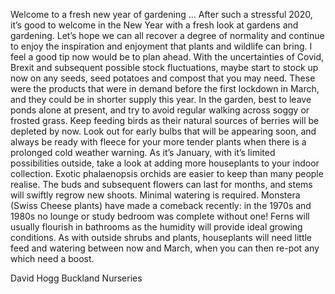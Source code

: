 Welcome to a fresh new year of gardening …
After such a stressful 2020, it’s good to welcome in the New Year with a fresh look at gardens and gardening. Let’s hope we can all recover a degree of normality and continue to enjoy the inspiration and enjoyment that plants and wildlife can bring. 
I feel a good tip now would be to plan ahead. With the uncertainties of Covid, Brexit and subsequent possible stock fluctuations, maybe start to stock up now on any seeds, seed potatoes and compost that you may need. These were the products that were in demand before the first lockdown in March, and they could be in shorter supply this year. 
In the garden, best to leave ponds alone at present, and try to avoid regular walking across soggy or frosted grass. Keep feeding birds as their natural sources of berries will be depleted by now. Look out for early bulbs that will be appearing soon, and always be ready with fleece for your more tender plants when there is a prolonged cold weather warning. 
As it’s January, with it’s limited possibilities outside, take a look at adding more houseplants to your indoor collection. Exotic phalaenopsis orchids are easier to keep than many people realise. The buds and subsequent flowers can last for months, and stems will swiftly regrow new shoots. Minimal watering is required. Monstera (Swiss Cheese plants) have made a comeback recently: in the 1970s and 1980s no lounge or study bedroom was complete without one! Ferns will usually flourish in bathrooms as the humidity will provide ideal growing conditions. 
As with outside shrubs and plants, houseplants will need little feed and watering between now and March, when you can then re-pot any which need a boost. 

David Hogg
Buckland Nurseries 

